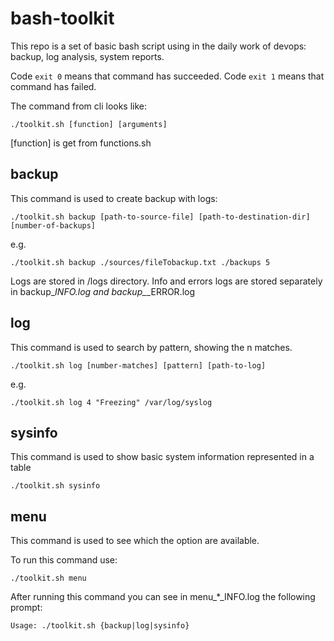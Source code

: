 # bash-toolkit
This repo is a set of basic bash script using in the daily work of devops:
backup, log analysis, system reports.

Code ```exit 0``` means that command has succeeded.
Code ```exit 1``` means that command has failed.

The command from cli looks like:

```
./toolkit.sh [function] [arguments] 
```

[function] is get from functions.sh

## backup
This command is used to create backup with logs:

```
./toolkit.sh backup [path-to-source-file] [path-to-destination-dir] [number-of-backups]
```
e.g. 
```
./toolkit.sh backup ./sources/fileTobackup.txt ./backups 5
```

Logs are stored in /logs directory. 
Info and errors logs are stored separately in backup_*INFO.log
and backup_*_ERROR.log

## log

This command is used to search by pattern, showing the n matches. 

```
./toolkit.sh log [number-matches] [pattern] [path-to-log]
```
e.g.
```
./toolkit.sh log 4 "Freezing" /var/log/syslog
```

## sysinfo

This command is used to show basic system information represented in a table

```
./toolkit.sh sysinfo
```

## menu 

This command is used to see which the option are available. 

To run this command use:

```
./toolkit.sh menu

```

After running this command you can see in menu_*_INFO.log the following prompt:

```
Usage: ./toolkit.sh {backup|log|sysinfo}
```


